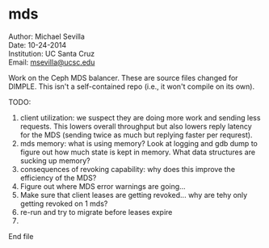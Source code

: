 mds
====
Author: Michael Sevilla  
Date: 10-24-2014  
Institution: UC Santa Cruz  
Email: msevilla@ucsc.edu  


Work on the Ceph MDS balancer. These are source files changed for DIMPLE. This isn't a self-contained repo (i.e., it won't compile on its own).

TODO:  
1. client utilization: we suspect they are doing more work and sending less requests. This lowers overall throughput but also lowers reply latency for the MDS (sending twice as much but replying faster per requrest).  
2. mds memory: what is using memory? Look at logging and gdb dump to figure out how much state is kept in memory. What data structures are sucking up memory?  
3. consequences of revoking capability: why does this improve the efficiency of the MDS?  
4. Figure out where MDS error warnings are going...  
5. Make sure that client leases are getting revoked...  why are tehy only getting revoked on 1 mds?  
6. re-run and try to migrate before leases expire  
7. 

End file
